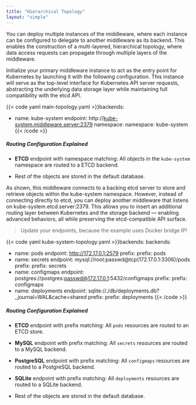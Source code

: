 ```yaml
---
title: "Hierarchical Topology"
layout: "simple"
---
```


You can deploy multiple instances of the middleware, where each instance can be configured to delegate to another middleware as its backend. This enables the construction of a multi-layered, hierarchical topology, where data access requests can propagate through multiple layers of the middleware.

Initialize your primary middleware instance to act as the entry point for Kubernetes by launching it with the following configuration. This instance will serve as the top-level interface for Kubernetes API server requests, abstracting the underlying data storage layer while maintaining full compatibility with the etcd API.

{{< code yaml main-topology.yaml >}}backends:
- name: kube-system
  endpoint: http://<kube-system.middleware.server:2379>
  namespace:
    namespace: kube-system
{{< /code >}}

##### Routing Configuration Explained

- **ETCD** endpoint with namespace matching:
  All objects in the `kube-system` namespace are routed to a ETCD backend.

- Rest of the objects are stored in the default database.

As shown, this middleware connects to a backing etcd server to store and retrieve objects within the kube-system namespace. However, instead of connecting directly to etcd, you can deploy another middleware that listens on kube-system.etcd.server:2379. This allows you to insert an additional routing layer between Kubernetes and the storage backend — enabling advanced behaviors, all while preserving the etcd-compatible API surface.

> Update your endpoints, because the example uses Docker bridge IP!

{{< code yaml kube-system-topology.yaml >}}backends:
backends:
- name: pods
  endpoint: http://172.17.0.1:2579
  prefix:
    prefix: pods
- name: secrets
  endpoint: mysql://root:passwd@tcp(172.17.0.1:3306)/pods
  prefix:
    prefix: secrets
- name: configmaps
  endpoint: postgres://postgres:passwd@172.17.0.1:5432/configmaps
  prefix:
    prefix: configmaps
- name: deployments
  endpoint: sqlite://./db/deployments.db?_journal=WAL&cache=shared
  prefix:
    prefix: deployments
{{< /code >}}

##### Routing Configuration Explained

- **ETCD** endpoint with prefix matching:
  All `pods` resources are routed to an ETCD store.
  
- **MySQL** endpoint with prefix matching:
  All `secrets` resources are routed to a MySQL backend.

- **PostgreSQL** endpoint with prefix matching:
  All `configmaps` resources are routed to a PostgreSQL backend.

- **SQLite** endpoint with prefix matching:
  All `deployments` resources are routed to a SQLite backend.

- Rest of the objects are stored in the default database.

